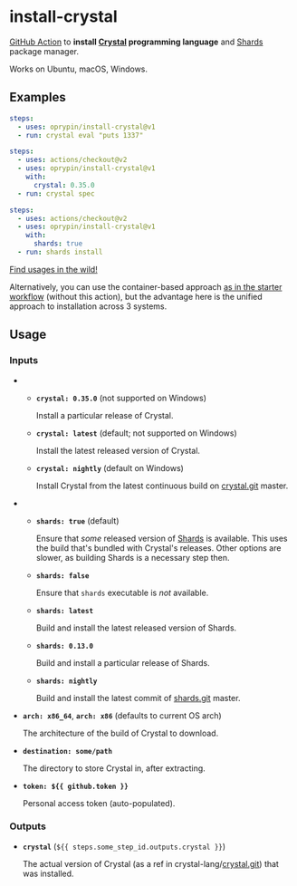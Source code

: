 install-crystal
===============

[GitHub Action][] to **install [Crystal][] programming language** and [Shards][] package manager.

Works on Ubuntu, macOS, Windows.

## Examples

```yaml
steps:
  - uses: oprypin/install-crystal@v1
  - run: crystal eval "puts 1337"
```

```yaml
steps:
  - uses: actions/checkout@v2
  - uses: oprypin/install-crystal@v1
    with:
      crystal: 0.35.0
  - run: crystal spec
```

```yaml
steps:
  - uses: actions/checkout@v2
  - uses: oprypin/install-crystal@v1
    with:
      shards: true
  - run: shards install
```


[Find usages in the wild!](https://github.com/search?l=YAML&q=%22oprypin%2Finstall-crystal%22&type=Code)

Alternatively, you can use the container-based approach [as in the starter workflow][crystal-starter] (without this action), but the advantage here is the unified approach to installation across 3 systems.

## Usage

### Inputs

* * **`crystal: 0.35.0`** (not supported on Windows)

    Install a particular release of Crystal.

  * **`crystal: latest`** (default; not supported on Windows)

    Install the latest released version of Crystal.

  * **`crystal: nightly`** (default on Windows)

    Install Crystal from the latest continuous build on [crystal.git][] master.

* * **`shards: true`** (default)

    Ensure that *some* released version of [Shards][] is available.
    This uses the build that's bundled with Crystal's releases. Other options are slower, as building Shards is a necessary step then.

  * **`shards: false`**

    Ensure that `shards` executable is *not* available.

  * **`shards: latest`**

    Build and install the latest released version of Shards.

  * **`shards: 0.13.0`**

    Build and install a particular release of Shards.

  * **`shards: nightly`**

    Build and install the latest commit of [shards.git][] master.

* **`arch: x86_64`**, **`arch: x86`** (defaults to current OS arch)

  The architecture of the build of Crystal to download.

* **`destination: some/path`**

  The directory to store Crystal in, after extracting.

* **`token: ${{ github.token }}`**

  Personal access token (auto-populated).

### Outputs

* **`crystal`** (`${{ steps.some_step_id.outputs.crystal }}`)

  The actual version of Crystal (as a ref in crystal-lang/[crystal.git][]) that was installed.


[github action]: https://github.com/features/actions
[crystal]: https://crystal-lang.org/
[crystal.git]: https://github.com/crystal-lang/crystal
[shards]: https://github.com/crystal-lang/shards
[shards.git]: https://github.com/crystal-lang/shards
[crystal-starter]: https://github.com/actions/starter-workflows/blob/master/ci/crystal.yml
